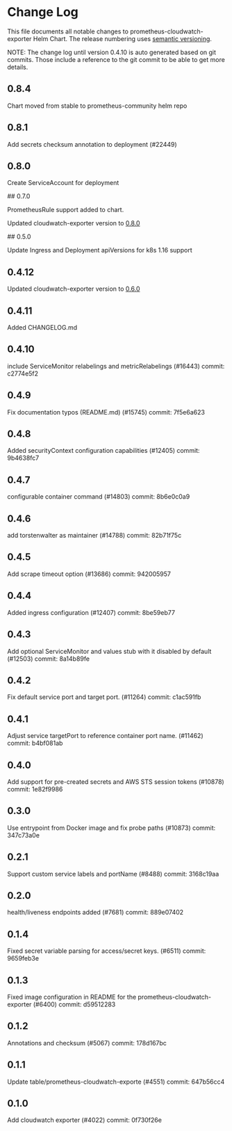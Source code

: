 
# Change Log

This file documents all notable changes to prometheus-cloudwatch-exporter Helm Chart. The release
numbering uses [semantic versioning](http://semver.org).

NOTE: The change log until version 0.4.10 is auto generated based on git commits. Those include a reference to the git commit to be able to get more details.

## 0.8.4

Chart moved from stable to prometheus-community helm repo

## 0.8.1

Add secrets checksum annotation to deployment (#22449)

## 0.8.0

Create ServiceAccount for deployment

## 0.7.0

PrometheusRule support added to chart.

Updated cloudwatch-exporter version to [0.8.0](https://github.com/prometheus/cloudwatch_exporter/releases/tag/cloudwatch_exporter-0.8.0)

## 0.5.0

Update Ingress and Deployment apiVersions for k8s 1.16 support

## 0.4.12

Updated cloudwatch-exporter version to [0.6.0](https://github.com/prometheus/cloudwatch_exporter/releases/tag/cloudwatch_exporter-0.6.0)

## 0.4.11

Added CHANGELOG.md

## 0.4.10

include ServiceMonitor relabelings and metricRelabelings (#16443)
commit: c2774e5f2

## 0.4.9

Fix documentation typos (README.md) (#15745)
commit: 7f5e6a623

## 0.4.8

Added securityContext configuration capabilities (#12405)
commit: 9b4638fc7

## 0.4.7

configurable container command (#14803)
commit: 8b6e0c0a9

## 0.4.6

add torstenwalter as maintainer (#14788)
commit: 82b71f75c

## 0.4.5

Add scrape timeout option (#13686)
commit: 942005957

## 0.4.4

Added ingress configuration (#12407)
commit: 8be59eb77

## 0.4.3

Add optional ServiceMonitor and values stub with it disabled by default (#12503)
commit: 8a14b89fe

## 0.4.2

Fix default service port and target port.  (#11264)
commit: c1ac591fb

## 0.4.1

Adjust service targetPort to reference container port name. (#11462)
commit: b4bf081ab

## 0.4.0

Add support for pre-created secrets and AWS STS session tokens (#10878)
commit: 1e82f9986

## 0.3.0

Use entrypoint from Docker image and fix probe paths (#10873)
commit: 347c73a0e

## 0.2.1

Support custom service labels and portName (#8488)
commit: 3168c19aa

## 0.2.0

health/liveness endpoints added (#7681)
commit: 889e07402

## 0.1.4

Fixed secret variable parsing for access/secret keys. (#6511)
commit: 9659feb3e

## 0.1.3

Fixed image configuration in README for the prometheus-cloudwatch-exporter (#6400)
commit: d59512283

## 0.1.2

Annotations and checksum (#5067)
commit: 178d167bc

## 0.1.1

Update table/prometheus-cloudwatch-exporte (#4551)
commit: 647b56cc4

## 0.1.0

Add cloudwatch exporter (#4022)
commit: 0f730f26e
